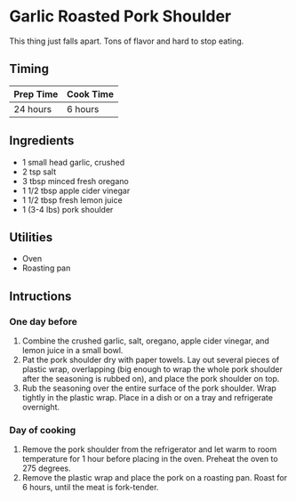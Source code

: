 # Garlic Roasted Pork Shoulder

This thing just falls apart. Tons of flavor and hard to stop eating.

## Timing

| Prep Time  | Cook Time  |
| ---------- | ---------- |
| 24 hours | 6 hours |

## Ingredients

- 1 small head garlic, crushed
- 2 tsp salt
- 3 tbsp minced fresh oregano
- 1 1/2 tbsp apple cider vinegar
- 1 1/2 tbsp fresh lemon juice
- 1 (3-4 lbs) pork shoulder

## Utilities

- Oven
- Roasting pan

## Intructions

### One day before

1. Combine the crushed garlic, salt, oregano, apple cider vinegar, and lemon
   juice in a small bowl.
2. Pat the pork shoulder dry with paper towels. Lay out several pieces of
   plastic wrap, overlapping (big enough to wrap the whole pork shoulder after
   the seasoning is rubbed on), and place the pork shoulder on top.
3. Rub the seasoning over the entire surface of the pork shoulder. Wrap tightly
   in the plastic wrap. Place in a dish or on a tray and refrigerate overnight.

### Day of cooking

1. Remove the pork shoulder from the refrigerator and let warm to room
   temperature for 1 hour before placing in the oven. Preheat the oven to
   275 degrees.
2. Remove the plastic wrap and place the pork on a roasting pan. Roast for 6
   hours, until the meat is fork-tender.
